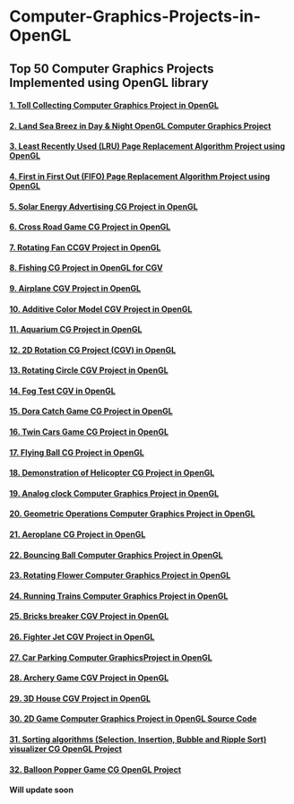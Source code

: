 # Computer-Graphics-Projects-in-OpenGL

## Top 50 Computer Graphics Projects Implemented using OpenGL library

#### [1. Toll Collecting Computer Graphics  Project in OpenGL](https://www.vtupulse.com/cgv-mini-projects/toll-collecting-computer-graphics-project-in-opengl-source-code-18csl67/)
#### [2. Land Sea Breez in Day & Night OpenGL Computer Graphics Project](https://www.vtupulse.com/product/land-sea-breez-in-day-night-opengl-computer-graphics-mini-project/)
#### [3. Least Recently Used (LRU) Page Replacement Algorithm Project using OpenGL](https://www.vtupulse.com/cgv-mini-projects/lru-page-replacement-algorithm-using-opengl-2/)
#### [4. First in First Out (FIFO) Page Replacement Algorithm Project using OpenGL](https://www.vtupulse.com/cgv-mini-projects/fifo-page-replacement-algorithm-using-opengl/)
#### [5. Solar Energy Advertising CG Project in OpenGL](https://www.vtupulse.com/cgv-mini-projects/solar-energy-game-computer-graphics-project-in-opengl/)
#### [6. Cross Road Game CG Project in OpenGL](https://www.vtupulse.com/cgv-mini-projects/cross-road-game-computer-graphics-project-in-opengl-2/)
#### [7. Rotating Fan CCGV Project in OpenGL](https://www.vtupulse.com/cgv-mini-projects/rotating-fan-computer-graphics-project-in-opengl/)
#### [8. Fishing CG Project in OpenGL for CGV](https://www.vtupulse.com/cgv-mini-projects/fishing-computer-graphics-project-in-opengl/)
#### [9. Airplane CGV Project in OpenGL](https://www.vtupulse.com/cgv-mini-projects/airplane-computer-graphics-project-in-opengl-18csl67/)
#### [10. Additive Color Model CGV Project in OpenGL](https://www.vtupulse.com/cgv-mini-projects/additive-color-model-computer-graphics-project-in-opengl-18csl67/)
#### [11. Aquarium CG Project in OpenGL](https://www.vtupulse.com/cgv-mini-projects/aquarium-computer-graphics-project-in-opengl-source-code-18csl67/)
#### [12. 2D Rotation CG Project (CGV) in OpenGL](https://www.vtupulse.com/cgv-mini-projects/2d-rotation-computer-graphics-project-in-opengl-source-code-18csl67/)
#### [13. Rotating Circle CGV Project in OpenGL](https://www.vtupulse.com/cgv-mini-projects/rotating-circle-computer-graphics-project-in-opengl-source-code-18csl67/)
#### [14. Fog Test CGV in OpenGL](https://www.vtupulse.com/cgv-mini-projects/fog-test-computer-graphics-project-in-opengl-source-code-18csl67/)
#### [15. Dora Catch Game CG Project in OpenGL](https://www.vtupulse.com/cgv-mini-projects/dora-catch-game-computer-graphics-project-in-opengl-source-code-18csl67/)
#### [16. Twin Cars Game CG Project in OpenGL](https://www.vtupulse.com/cgv-mini-projects/twin-cars-game-computer-graphics-project-in-opengl-source-code-18csl67/)
#### [17. Flying Ball CG Project in OpenGL](https://www.vtupulse.com/cgv-mini-projects/flying-ball-computer-graphics-project-in-opengl-source-code-18csl67/)
#### [18. Demonstration of Helicopter CG Project in OpenGL](https://www.vtupulse.com/cgv-mini-projects/demonstration-of-helicopter-cg-project-in-opengl-source-code-18csl67/)
#### [19. Analog clock Computer Graphics Project in OpenGL](https://www.vtupulse.com/cgv-mini-projects/analog-clock-computer-graphics-project-in-opengl-source-code-18csl67/)
#### [20. Geometric Operations Computer Graphics Project in OpenGL](https://www.vtupulse.com/cgv-mini-projects/geometric-operations-computer-graphics-project-in-opengl-source-code-18csl67/)
#### [21. Aeroplane CG Project in OpenGL](https://www.vtupulse.com/cgv-mini-projects/aeroplane-computer-graphics-project-in-opengl-source-code-18csl67/)
#### [22. Bouncing Ball Computer Graphics Project in OpenGL](https://www.vtupulse.com/cgv-mini-projects/bouncing-ball-computer-graphics-project-in-opengl-source-code-18csl67/)
#### [23. Rotating Flower Computer Graphics Project in OpenGL](https://www.vtupulse.com/cgv-mini-projects/rotating-flower-computer-graphics-project-in-opengl-source-code-18csl67/)
#### [24. Running Trains Computer Graphics Project in OpenGL](https://www.vtupulse.com/cgv-mini-projects/running-trains-computer-graphics-project-in-opengl-source-code-18csl67/)
#### [25. Bricks breaker CGV Project in OpenGL](https://www.vtupulse.com/cgv-mini-projects/bricks-breaker-computer-graphics-project-in-opengl-source-code-18csl67/)
#### [26. Fighter Jet CGV Project in OpenGL](https://www.vtupulse.com/cgv-mini-projects/fighter-jet-computer-graphics-project-in-opengl-source-code-18csl67/)
#### [27. Car Parking Computer GraphicsProject in OpenGL](https://www.vtupulse.com/cgv-mini-projects/car-parking-computer-graphics-project-in-opengl-source-code-18cls67/)
#### [28. Archery Game CGV Project in OpenGL](https://www.vtupulse.com/cgv-mini-projects/archery-game-computer-graphics-project-in-opengl-source-code-18cls67/)
#### [29. 3D House CGV Project in OpenGL](https://www.vtupulse.com/cgv-mini-projects/3d-house-computer-graphics-project-in-opengl-source-code/)
#### [30. 2D Game Computer Graphics Project in OpenGL Source Code](https://www.vtupulse.com/cgv-mini-projects/2d-game-computer-graphics-project-in-opengl/)
#### [31. Sorting algorithms (Selection, Insertion, Bubble and Ripple Sort) visualizer CG OpenGL Project](https://www.vtupulse.com/product/sorting-algorithms-visualizer-cg-opengl-project/)
#### [32. Balloon Popper Game CG OpenGL Project](https://www.vtupulse.com/product/balloon-popper-game-cg-opengl-project/)
#### Will update soon
